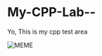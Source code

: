 # My-CPP-Lab--
Yo, This is my cpp test area

![MEME](https://img.devrant.com/devrant/rant/r_900421_Uenkt.jpg)
